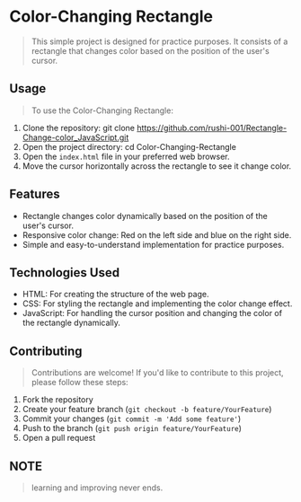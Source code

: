 # Color-Changing Rectangle

> This simple project is designed for practice purposes. It consists of a rectangle that changes color based on the position of the user's cursor.

## Usage

> To use the Color-Changing Rectangle:

1. Clone the repository: git clone https://github.com/rushi-001/Rectangle-Change-color_JavaScript.git
2. Open the project directory: cd Color-Changing-Rectangle
3. Open the `index.html` file in your preferred web browser.
4. Move the cursor horizontally across the rectangle to see it change color.

## Features

- Rectangle changes color dynamically based on the position of the user's cursor.
- Responsive color change: Red on the left side and blue on the right side.
- Simple and easy-to-understand implementation for practice purposes.

## Technologies Used

- HTML: For creating the structure of the web page.
- CSS: For styling the rectangle and implementing the color change effect.
- JavaScript: For handling the cursor position and changing the color of the rectangle dynamically.

## Contributing

> Contributions are welcome! If you'd like to contribute to this project, please follow these steps:

1. Fork the repository
2. Create your feature branch (`git checkout -b feature/YourFeature`)
3. Commit your changes (`git commit -m 'Add some feature'`)
4. Push to the branch (`git push origin feature/YourFeature`)
5. Open a pull request

## NOTE

> learning and improving never ends.




